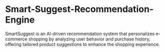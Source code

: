 # Smart-Suggest-Recommendation-Engine
SmartSuggest is an AI-driven recommendation system that personalizes e-commerce shopping by analyzing user behavior and purchase history, offering tailored product suggestions to enhance the shopping experience.
